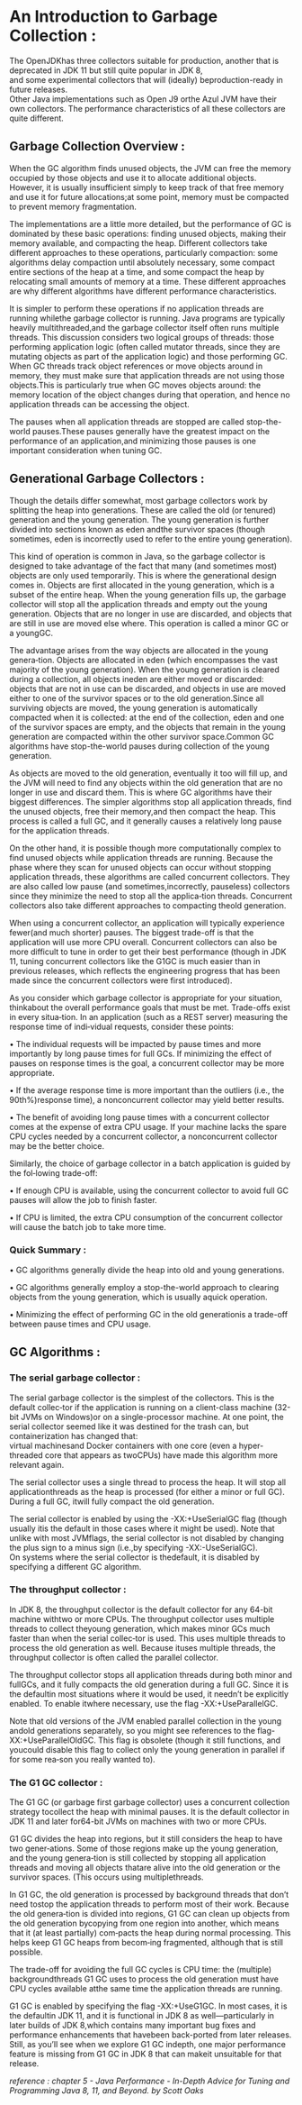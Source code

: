 # An Introduction to Garbage Collection : 

The OpenJDKhas three collectors suitable for production, another that is deprecated in JDK 11 but still  quite  popular  in  JDK  8,  
and  some  experimental  collectors  that  will  (ideally)  beproduction-ready  in  future  releases.  
Other  Java  implementations  such  as  Open  J9  orthe Azul JVM have their own collectors.
The  performance  characteristics  of  all  these  collectors  are  quite  different.

## Garbage Collection Overview : 

When  the  GC  algorithm  finds  unused  objects,  the  JVM  can  free  the  memory  occupied  by  those  objects  and  use  it  to  allocate  additional  objects.  However,  it  is  usually insufficient simply to keep track of that free memory and use it for future allocations;at some point, memory must be compacted to prevent memory fragmentation.

The  implementations  are  a  little  more  detailed,  but  the  performance  of  GC  is  dominated by these basic operations: finding unused objects, making their memory available, and compacting the heap. Different collectors take different approaches to these operations,  particularly  compaction:  some  algorithms  delay  compaction  until  absolutely necessary, some compact entire sections of the heap at a time, and some compact  the  heap  by  relocating  small  amounts  of  memory  at  a  time.  These  different approaches are why different algorithms have different performance characteristics.

It  is  simpler  to  perform  these  operations  if  no  application  threads  are  running  whilethe  garbage  collector  is  running.  Java  programs  are  typically  heavily  multithreaded,and the garbage collector itself often runs multiple threads. This discussion considers two logical groups of threads: those performing application logic (often called mutator threads, since they are mutating objects as part of the application logic) and those performing GC. When GC threads track object references or move objects around in memory,  they  must  make  sure  that  application  threads  are  not  using  those  objects.This is particularly true when GC moves objects around: the memory location of the object changes during that operation, and hence no application threads can be accessing the object.

The pauses when all application threads are stopped are called stop-the-world pauses.These pauses generally have the greatest impact on the performance of an application,and minimizing those pauses is one important consideration when tuning GC.

## Generational Garbage Collectors : 

Though  the  details  differ  somewhat,  most  garbage  collectors  work  by  splitting  the heap into generations. These are called the old (or tenured) generation and the young generation. The young generation is further divided into sections known as eden andthe survivor spaces (though sometimes, eden is incorrectly used to refer to the entire young generation).

This kind of operation is common in Java, so the garbage collector is designed to take advantage  of  the  fact  that  many  (and  sometimes  most)  objects  are  only  used  temporarily. This is where the generational design comes in. Objects are first allocated in the  young  generation,  which  is  a  subset  of  the  entire  heap.  When  the  young  generation fills up, the garbage collector will stop all the application threads and empty out the young generation. Objects that are no longer in use are discarded, and objects that are  still  in  use  are  moved  else where.  This  operation  is  called  a  minor  GC  or  a  youngGC.

The advantage arises from the way objects are allocated in the young genera‐tion. Objects are allocated in eden (which encompasses the vast majority of the young generation). When the young generation is cleared during a collection, all objects ineden are either moved or discarded: objects that are not in use can be discarded, and objects in use are moved either to one of the survivor spaces or to the old generation.Since   all   surviving   objects   are   moved,   the   young   generation   is   automatically compacted when it is collected: at the end of the collection, eden and one of the survivor  spaces  are  empty,  and  the  objects  that  remain  in  the  young  generation  are  compacted within the other survivor space.Common  GC  algorithms  have  stop-the-world  pauses  during  collection  of  the  young generation.

As objects are moved to the old generation, eventually it too will fill up, and the JVM will need to find any objects within the old generation that are no longer in use and discard them. This is where GC algorithms have their biggest differences. The simpler algorithms  stop  all  application  threads,  find  the  unused  objects,  free  their  memory,and then compact the heap. This process is called a full GC, and it generally causes a relatively long pause for the application threads.

On  the  other  hand,  it  is  possible though  more  computationally  complex to  find unused  objects  while  application  threads  are  running.  Because  the  phase  where  they scan  for  unused  objects  can  occur  without  stopping  application  threads,  these  algorithms are called concurrent collectors. They are also called low pause (and sometimes,incorrectly, pauseless) collectors since they minimize the need to stop all the applica‐tion threads. Concurrent collectors also take different approaches to compacting theold generation.

When  using  a  concurrent  collector,  an  application  will  typically  experience  fewer(and much shorter) pauses. The biggest trade-off is that the application will use more CPU overall. Concurrent collectors can also be more difficult to tune in order to get their  best  performance  (though  in  JDK  11,  tuning  concurrent  collectors  like  the  G1GC  is  much  easier  than  in  previous  releases,  which  reflects  the  engineering  progress that has been made since the concurrent collectors were first introduced).

As  you  consider  which  garbage  collector  is  appropriate  for  your  situation,  thinkabout the overall performance goals that must be met. Trade-offs exist in every situa‐tion. In an application (such as a REST server) measuring the response time of indi‐vidual requests, consider these points:

• The individual requests will be impacted by pause times and more importantly by long pause times for full GCs. If minimizing the effect of pauses on response times is the goal, a concurrent collector may be more appropriate.

• If the average response time is more important than the outliers (i.e., the 90th%)response time), a nonconcurrent collector may yield better results.

• The benefit of avoiding long pause times with a concurrent collector comes at the expense of extra CPU usage. If your machine lacks the spare CPU cycles needed by a concurrent collector, a nonconcurrent collector may be the better choice.

Similarly,  the  choice  of  garbage  collector  in  a  batch  application  is  guided  by  the  fol‐lowing trade-off:

• If enough CPU is available, using the concurrent collector to avoid full GC pauses will allow the job to finish faster.

• If  CPU  is  limited,  the  extra  CPU  consumption  of  the  concurrent  collector  will cause the batch job to take more time.

### Quick Summary : 

• GC  algorithms  generally  divide  the  heap  into  old  and  young generations.

• GC algorithms generally employ a stop-the-world approach to clearing objects from the young generation, which is usually aquick operation.

• Minimizing the effect of performing GC in the old generationis a trade-off between pause times and CPU usage.

## GC Algorithms :

### The serial garbage collector : 

The serial garbage collector is the simplest of the collectors. This is the default collec‐tor if the application 
is running on a client-class machine (32-bit JVMs on Windows)or on a single-processor machine. 
At one point, the serial collector seemed like it was destined  for  the  trash  can,  but  containerization  has  changed  that:  
virtual  machinesand Docker containers with one core (even a hyper-threaded core that appears as twoCPUs) have made this algorithm more 
relevant again.

The serial collector uses a single thread to process the heap. It will stop all applicationthreads as the heap is 
processed (for either a minor or full GC). During a full GC, itwill fully compact the old generation.

The serial collector is enabled by using the -XX:+UseSerialGC flag (though usually itis the default in those cases where it might be used). Note that unlike with most 
JVMflags, the serial collector is not disabled by changing the plus sign to a minus sign (i.e.,by  specifying  -XX:-UseSerialGC).  
On  systems  where  the  serial  collector  is  thedefault, it is disabled by specifying a different GC algorithm.

### The throughput collector :

In JDK 8, the throughput collector is the default collector for any 64-bit machine withtwo  or  more  CPUs.  The  throughput  collector  uses  multiple  threads  to  collect  theyoung generation, which makes minor GCs much faster than when the serial collec‐tor is used. This uses multiple threads to process the old generation as well. Because ituses multiple threads, the throughput collector is often called the parallel collector.

The  throughput  collector  stops  all  application  threads  during  both  minor  and  fullGCs, and it fully compacts the old generation during a full GC. Since it is the defaultin most situations where it would be used, it needn’t be explicitly enabled. To enable itwhere necessary, use the flag -XX:+UseParallelGC.

Note  that  old  versions  of  the  JVM  enabled  parallel  collection  in  the  young andold generations separately, so you might see references to the flag-XX:+UseParallelOldGC.  This  flag  is  obsolete  (though  it  still  functions,  and  youcould disable this flag to collect only the young generation in parallel if for some rea‐son you really wanted to).

### The G1 GC collector : 

The G1 GC (or garbage first garbage collector) uses a concurrent collection strategy tocollect the heap with minimal pauses. It is the default collector in JDK 11 and later for64-bit JVMs on machines with two or more CPUs.

G1 GC divides the heap into regions, but it still considers the heap to have two gener‐ations. Some of those regions make up the young generation, and the young genera‐tion  is  still  collected  by  stopping  all  application  threads  and  moving  all  objects  thatare  alive  into  the  old  generation  or  the  survivor  spaces.  (This  occurs  using  multiplethreads.

In G1 GC, the old generation is processed by background threads that don’t need tostop  the  application  threads  to  perform  most  of  their  work.  Because  the  old  genera‐tion  is  divided  into  regions,  G1  GC  can  clean  up  objects  from  the  old  generation  bycopying  from  one  region  into  another,  which  means  that  it  (at  least  partially)  com‐pacts the heap during normal processing. This helps keep G1 GC heaps from becom‐ing fragmented, although that is still possible.

The trade-off for avoiding the full GC cycles is CPU time: the (multiple) backgroundthreads G1 GC uses to process the old generation must have CPU cycles available atthe same time the application threads are running.

G1 GC is enabled by specifying the flag -XX:+UseG1GC. In most cases, it is the defaultin JDK 11, and it is functional in JDK 8 as well—particularly in later builds of JDK 8,which  contains  many  important  bug  fixes  and  performance  enhancements  that  havebeen  back-ported  from  later  releases.  Still,  as  you’ll  see  when  we  explore  G1  GC  indepth, one major performance feature is missing from G1 GC in JDK 8 that can makeit unsuitable for that release.

*reference : chapter 5 - Java Performance - In-Depth Advice for Tuning and Programming Java 8, 11, and Beyond. by Scott Oaks*
